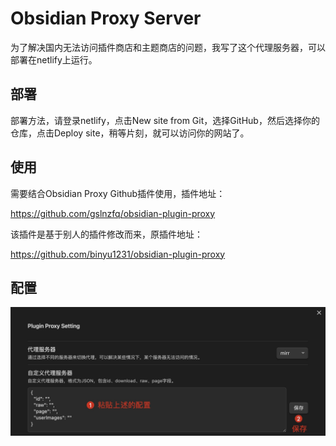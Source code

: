 # Obsidian Proxy Server

为了解决国内无法访问插件商店和主题商店的问题，我写了这个代理服务器，可以部署在netlify上运行。

## 部署

部署方法，请登录netlify，点击New site from Git，选择GitHub，然后选择你的仓库，点击Deploy site，稍等片刻，就可以访问你的网站了。

## 使用

需要结合Obsidian Proxy Github插件使用，插件地址：

<https://github.com/gslnzfq/obsidian-plugin-proxy>

该插件是基于别人的插件修改而来，原插件地址：

<https://github.com/binyu1231/obsidian-plugin-proxy>

## 配置

![](public/obsidian_proxy.jpg)
